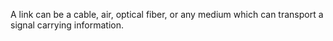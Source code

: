 A link can be a cable, air, optical fiber, or any medium which can transport a signal carrying information.